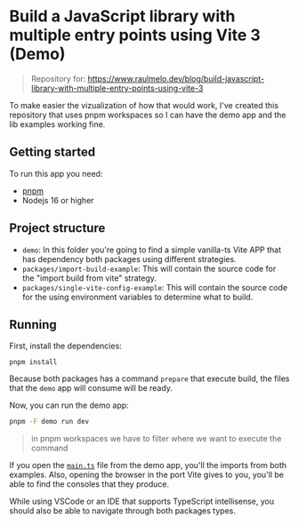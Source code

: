 # Build a JavaScript library with multiple entry points using Vite 3 (Demo)

> Repository for: https://www.raulmelo.dev/blog/build-javascript-library-with-multiple-entry-points-using-vite-3

To make easier the vizualization of how that would work, I've created this repository that uses pnpm workspaces so I can have the demo app and the lib examples working fine.

## Getting started

To run this app you need:

- [pnpm](https://pnpm.io/)
- Nodejs 16 or higher

## Project structure

- `demo`: In this folder you're going to find a simple vanilla-ts Vite APP that has dependency both packages using different strategies.
- `packages/import-build-example`: This will contain the source code for the "import build from vite" strategy.
- `packages/single-vite-config-example`: This will contain the source code for the using environment variables to determine what to build.

## Running

First, install the dependencies:

```
pnpm install
```

Because both packages has a command `prepare` that execute build, the files that the `demo` app will consume will be ready.

Now, you can run the demo app:

```bash
pnpm -F demo run dev
```

> in pnpm workspaces we have to filter where we want to execute the command

If you open the [`main.ts`](demo/src/main.ts) file from the demo app, you'll the imports from both examples. Also, opening the browser in the port Vite gives to you, you'll be able to find the consoles that they produce.

While using VSCode or an IDE that supports TypeScript intellisense, you should also be able to navigate through both packages types.
